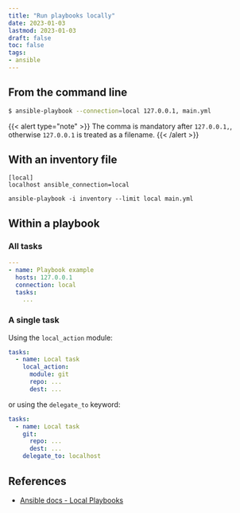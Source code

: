 ```yaml
---
title: "Run playbooks locally"
date: 2023-01-03
lastmod: 2023-01-03
draft: false
toc: false
tags:
- ansible
---
```


## From the command line

```bash
$ ansible-playbook --connection=local 127.0.0.1, main.yml
```

{{< alert type="note" >}}
The comma is mandatory after `127.0.0.1,`, otherwise `127.0.0.1` is treated
as a filename.
{{< /alert >}}

## With an inventory file

```
[local]
localhost ansible_connection=local
```

```
ansible-playbook -i inventory --limit local main.yml
```

## Within a playbook

### All tasks

```yaml
---
- name: Playbook example
  hosts: 127.0.0.1
  connection: local
  tasks:
    ...
```

### A single task

Using the `local_action` module:

```yaml
tasks:
  - name: Local task
    local_action:
      module: git
      repo: ...
      dest: ...
```

or using the `delegate_to` keyword:

```yml
tasks:
  - name: Local task
    git:
      repo: ...
      dest: ...
    delegate_to: localhost
```

## References

- [Ansible docs - Local
  Playbooks](https://docs.ansible.com/ansible/latest/playbook_guide/playbooks_delegation.html#local-playbooks)
